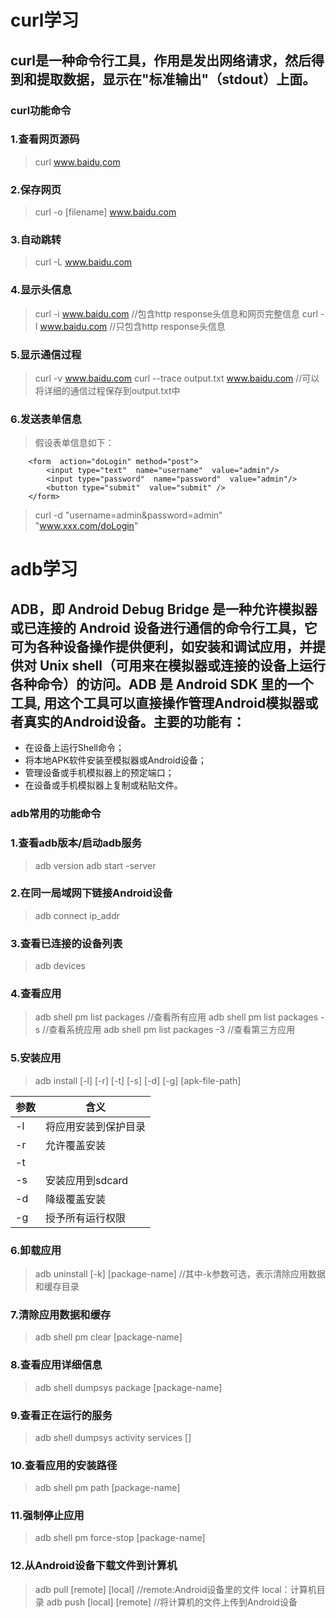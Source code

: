 # curl学习
## curl是一种命令行工具，作用是发出网络请求，然后得到和提取数据，显示在"标准输出"（stdout）上面。
### curl功能命令
### 1.查看网页源码
> curl www.baidu,com
### 2.保存网页
> curl -o [filename] www.baidu.com
### 3.自动跳转
> curl -L www.baidu.com
### 4.显示头信息
> curl -i www.baidu.com //包含http response头信息和网页完整信息
> curl -I www.baidu.com //只包含http response头信息
### 5.显示通信过程
> curl -v www.baidu.com
> curl --trace output.txt www.baidu.com  //可以将详细的通信过程保存到output.txt中
### 6.发送表单信息
> 假设表单信息如下：
```
    <form  action="doLogin" method="post">
        <input type="text"  name="username"  value="admin"/>
        <input type="password"  name="password"  value="admin"/>
        <button type="submit"  value="submit" />
    </form>
```
> curl -d "username=admin&password=admin" "www.xxx.com/doLogin"


# adb学习
## ADB，即 Android Debug Bridge 是一种允许模拟器或已连接的 Android 设备进行通信的命令行工具，它可为各种设备操作提供便利，如安装和调试应用，并提供对 Unix shell（可用来在模拟器或连接的设备上运行各种命令）的访问。ADB 是 Android SDK 里的一个工具, 用这个工具可以直接操作管理Android模拟器或者真实的Android设备。主要的功能有：
- 在设备上运行Shell命令；
- 将本地APK软件安装至模拟器或Android设备；
- 管理设备或手机模拟器上的预定端口；
- 在设备或手机模拟器上复制或粘贴文件。
### adb常用的功能命令
### 1.查看adb版本/启动adb服务
> adb version
> adb start -server
### 2.在同一局域网下链接Android设备
> adb connect ip_addr
### 3.查看已连接的设备列表
> adb devices
### 4.查看应用
> adb shell pm list packages    //查看所有应用
> adb shell pm list packages -s //查看系统应用
> adb shell pm list packages -3 //查看第三方应用
### 5.安装应用
> adb install [-l] [-r] [-t] [-s] [-d] [-g] [apk-file-path]  

| 参数 | 含义 | 
| ------ | ------ | 
| -l | 将应用安装到保护目录 | 
| -r | 允许覆盖安装| 
| -t | | 
| -s | 安装应用到sdcard| 
| -d | 降级覆盖安装| 
| -g | 授予所有运行权限| 
### 6.卸载应用
> adb uninstall [-k] [package-name] //其中-k参数可选，表示清除应用数据和缓存目录
### 7.清除应用数据和缓存
> adb shell pm clear [package-name]
### 8.查看应用详细信息
> adb shell dumpsys package [package-name] 
### 9.查看正在运行的服务
> adb shell dumpsys activity services [<package-name>]
### 10.查看应用的安装路径
> adb shell pm path [package-name]
### 11.强制停止应用
> adb shell pm force-stop [package-name]
### 12.从Android设备下载文件到计算机
> adb pull [remote] [local]  //remote:Android设备里的文件  local：计算机目录
> adb push [local] [remote]  //将计算机的文件上传到Android设备
